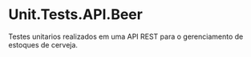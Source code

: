 # Unit.Tests.API.Beer
  Testes unitarios realizados em uma API REST para o gerenciamento de estoques de cerveja.
